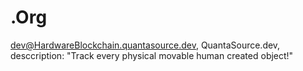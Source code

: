 # .Org
dev@HardwareBlockchain.quantasource.dev, QuantaSource.dev, desccription: "Track every physical movable human created object!"
